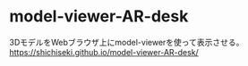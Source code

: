 # model-viewer-AR-desk
3DモデルをWebブラウザ上にmodel-viewerを使って表示させる。 <br>
<https://shichiseki.github.io/model-viewer-AR-desk/>